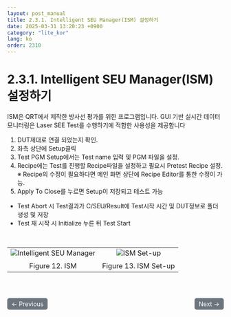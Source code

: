 ```yaml
---
layout: post_manual
title: 2.3.1. Intelligent SEU Manager(ISM) 설정하기
date: 2025-03-31 13:20:23 +0900
category: "lite_kor"
lang: ko
order: 2310
---
```


# 2.3.1. Intelligent SEU Manager(ISM) 설정하기

ISM은 QRT에서 제작한 방사선 평가를 위한 프로그램입니다. GUI 기반 실시간 데이터 모니터링은 Laser SEE Test를 수행하기에 적합한 사용성을 제공합니다 
1.	DUT제대로 연결 되었는지 확인.
2.	좌측 상단에 Setup클릭
3.	Test PGM Setup에서는 Test name 입력 및 PGM 파일을 설정.
4.	Recipe에는 Test를 진행할 Recipe파일을 설정하고 필요시 Pretest Recipe 설정.
※	Recipe의 수정이 필요하다면 메인 화면 상단에 Recipe Editor를 통한 수정이 가능.
5.	Apply To Close를 누르면 Setup이 저장되고 테스트 가능
-	Test Abort 시 Test결과가 C/SEU/Result에 Test시작 시간 및 DUT정보로 폴더 생성 및 저장
-	Test 재 시작 시 Initialize 누른 뒤 Test Start

<br/> <!-- 한줄 띄기 -->

<!-- 2x2 이미지 테이블 -->
<table align="center">
  <tr>
    <td align="center">
      <img src="/assets/Chapter-2/ISM.png" alt="Intelligent SEU Manager">
      <div style="margin-top: 10px;">Figure 12. ISM</div>
    </td>
    <td align="center">
      <img src="/assets/Chapter-2/ISM Set-up.png" alt="ISM Set-up">
      <div style="margin-top: 10px;">Figure 13. ISM Set-up</div>
    </td>
  </tr>
</table>



<!-- 이전/다음 페이지 버튼 -->
<br/>
<br/>
<div style="display: flex; justify-content: space-between; align-items: center; margin-top: 10;">
  <!-- 이전 페이지 버튼 -->
  <a href="/manuals/manuals_lite_kor/Chapter 2/Chapter 2-3/" class="btn btn-primary" style="display: inline-block; padding: 5px 10px; background-color: #6c757d; color: white; text-decoration: none; border-radius: 5px;">
    ← Previous
  </a>

  <!-- 다음 페이지 버튼 -->
  <a href="/manuals/manuals_lite_kor/Chapter 2/Chapter 2-4/" class="btn btn-primary" style="display: inline-block; padding: 5px 10px; background-color: #6c757d; color: white; text-decoration: none; border-radius: 5px;">
    Next →
  </a>
</div>